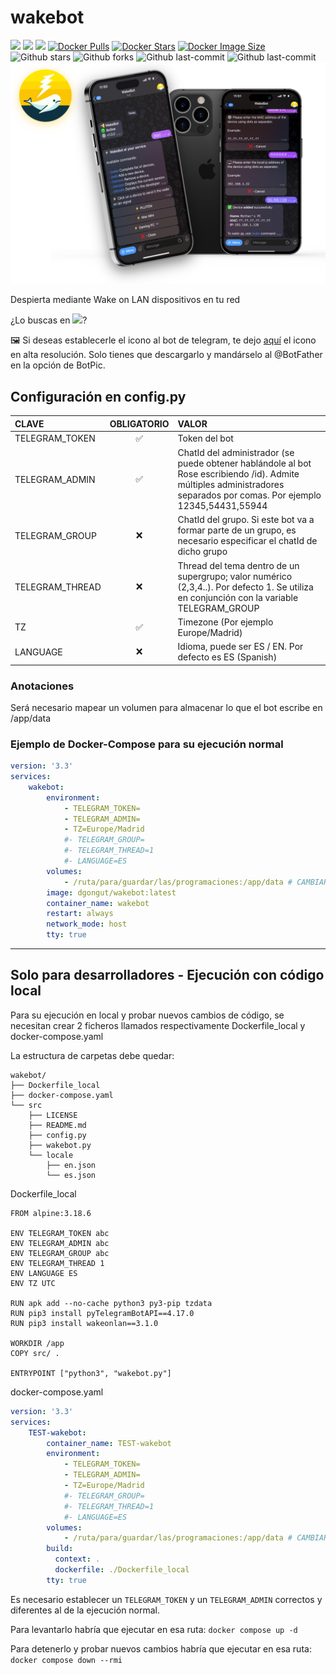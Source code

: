 # wakebot
[![](https://badgen.net/badge/icon/github?icon=github&label)](https://github.com/dgongut/wakebot)
[![](https://badgen.net/badge/icon/docker?icon=docker&label)](https://hub.docker.com/r/dgongut/wakebot)
[![](https://badgen.net/badge/icon/telegram?icon=telegram&label)](https://t.me/dockercontrollerbotnews)
[![Docker Pulls](https://badgen.net/docker/pulls/dgongut/wakebot?icon=docker&label=pulls)](https://hub.docker.com/r/dgongut/wakebot/)
[![Docker Stars](https://badgen.net/docker/stars/dgongut/wakebot?icon=docker&label=stars)](https://hub.docker.com/r/dgongut/wakebot/)
[![Docker Image Size](https://badgen.net/docker/size/dgongut/wakebot?icon=docker&label=image%20size)](https://hub.docker.com/r/dgongut/wakebot/)
![Github stars](https://badgen.net/github/stars/dgongut/wakebot?icon=github&label=stars)
![Github forks](https://badgen.net/github/forks/dgongut/wakebot?icon=github&label=forks)
![Github last-commit](https://img.shields.io/github/last-commit/dgongut/wakebot)
![Github last-commit](https://badgen.net/github/license/dgongut/wakebot)
![alt text](https://github.com/dgongut/pictures/blob/main/WakeBot/mockup.png)

Despierta mediante Wake on LAN dispositivos en tu red

¿Lo buscas en [![](https://badgen.net/badge/icon/docker?icon=docker&label)](https://hub.docker.com/r/dgongut/wakebot)?

🖼️ Si deseas establecerle el icono al bot de telegram, te dejo [aquí](https://raw.githubusercontent.com/dgongut/pictures/main/WakeBot/WakeBot.png) el icono en alta resolución. Solo tienes que descargarlo y mandárselo al @BotFather en la opción de BotPic.

## Configuración en config.py

| CLAVE  | OBLIGATORIO | VALOR |
|:------------- |:---------------:| :-------------|
|TELEGRAM_TOKEN |✅| Token del bot |
|TELEGRAM_ADMIN |✅| ChatId del administrador (se puede obtener hablándole al bot Rose escribiendo /id). Admite múltiples administradores separados por comas. Por ejemplo 12345,54431,55944 |
|TELEGRAM_GROUP |❌| ChatId del grupo. Si este bot va a formar parte de un grupo, es necesario especificar el chatId de dicho grupo |
|TELEGRAM_THREAD |❌| Thread del tema dentro de un supergrupo; valor numérico (2,3,4..). Por defecto 1. Se utiliza en conjunción con la variable TELEGRAM_GROUP |
|TZ |✅| Timezone (Por ejemplo Europe/Madrid) |
|LANGUAGE |❌| Idioma, puede ser ES / EN. Por defecto es ES (Spanish) | 

### Anotaciones
Será necesario mapear un volumen para almacenar lo que el bot escribe en /app/data

### Ejemplo de Docker-Compose para su ejecución normal
```yaml
version: '3.3'
services:
    wakebot:
        environment:
            - TELEGRAM_TOKEN=
            - TELEGRAM_ADMIN=
            - TZ=Europe/Madrid
            #- TELEGRAM_GROUP=
            #- TELEGRAM_THREAD=1
            #- LANGUAGE=ES
        volumes:
            - /ruta/para/guardar/las/programaciones:/app/data # CAMBIAR LA PARTE IZQUIERDA
        image: dgongut/wakebot:latest
        container_name: wakebot
        restart: always
        network_mode: host
        tty: true
```

---

## Solo para desarrolladores - Ejecución con código local
Para su ejecución en local y probar nuevos cambios de código, se necesitan crear 2 ficheros llamados respectivamente Dockerfile_local y docker-compose.yaml

La estructura de carpetas debe quedar:
```
wakebot/
├── Dockerfile_local
├── docker-compose.yaml
└── src
    ├── LICENSE
    ├── README.md
    ├── config.py
    ├── wakebot.py
    └── locale
        ├── en.json
        └── es.json
```

Dockerfile_local
```
FROM alpine:3.18.6

ENV TELEGRAM_TOKEN abc
ENV TELEGRAM_ADMIN abc
ENV TELEGRAM_GROUP abc
ENV TELEGRAM_THREAD 1
ENV LANGUAGE ES
ENV TZ UTC

RUN apk add --no-cache python3 py3-pip tzdata
RUN pip3 install pyTelegramBotAPI==4.17.0
RUN pip3 install wakeonlan==3.1.0

WORKDIR /app
COPY src/ .

ENTRYPOINT ["python3", "wakebot.py"]
```

docker-compose.yaml
```yaml
version: '3.3'
services:
    TEST-wakebot:
        container_name: TEST-wakebot
        environment:
            - TELEGRAM_TOKEN=
            - TELEGRAM_ADMIN=
            - TZ=Europe/Madrid
            #- TELEGRAM_GROUP=
            #- TELEGRAM_THREAD=1
            #- LANGUAGE=ES
        volumes:
            - /ruta/para/guardar/las/programaciones:/app/data # CAMBIAR LA PARTE IZQUIERDA
        build:
          context: .
          dockerfile: ./Dockerfile_local
        tty: true
```

Es necesario establecer un `TELEGRAM_TOKEN` y un `TELEGRAM_ADMIN` correctos y diferentes al de la ejecución normal.

Para levantarlo habría que ejecutar en esa ruta: `docker compose up -d`

Para detenerlo y probar nuevos cambios habría que ejecutar en esa ruta: `docker compose down --rmi`
